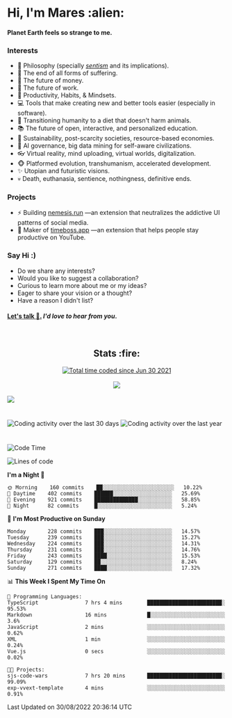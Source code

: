 <h1>Hi, I'm Mares :alien:</h1>

#### Planet Earth feels so strange to me.

### **Interests**

- 🌊 Philosophy (specially [_sentism_][sentismmedium] and its implications).
- 🎯 The end of all forms of suffering.
- 💸 The future of money.
- 💼 The future of work.
- 🧠 Productivity, Habits, & Mindsets.
- 💻 Tools that make creating new and better tools easier (especially in software).
- 🥗 Transitioning humanity to a diet that doesn't harm animals.
- 📚 The future of open, interactive, and personalized education.
- 🌱 Sustainability, post-scarcity societies, resource-based economies.
- 🤖 AI governance, big data mining for self-aware civilizations.
- 👓 Virtual reality, mind uploading, virtual worlds, digitalization.
- 🐵 Platformed evolution, transhumanism, accelerated development.
- ✨ Utopian and futuristic visions.
- 💀 Death, euthanasia, sentience, nothingness, definitive ends.


### **Projects**

- ⚡ Building [nemesis.run](https://chrome.google.com/webstore/detail/nemesis-%E2%80%93-humane-design-f/blfbbifgjgikekfochleknjcopefifgo?hl=en) —an extension that neutralizes the addictive UI patterns of social media.
- 💎 Maker of [timeboss.app](https://timeboss.app) —an extension that helps people stay productive on YouTube.


### **Say Hi :)**

- Do we share any interests?
- Would you like to suggest a collaboration?
- Curious to learn more about me or my ideas?
- Eager to share your vision or a thought?
- Have a reason I didn't list?

#### [Let's talk :wave:.](mailto:mareszhar@gmail.com) _I'd love to hear from you_.

[sentismmedium]: https://medium.com/@mareszhar/born-a-prisoner-a-reflection-about-life-its-struggles-and-a-plan-to-escape-d8566ce9b026

<br>

<h2 align="center">Stats :fire:</h2>

<div align="center">
  <a href="https://wakatime.com/@cfdc0e0d-4860-4b62-9ff0-cb659185525e">
    <img src="https://wakatime.com/badge/user/cfdc0e0d-4860-4b62-9ff0-cb659185525e.svg" alt="Total time coded since Jun 30 2021" />
  </a>
</div>

<br>

<!-- 
Add or remove this: 
&dates=B1AAB3FF 
...or this...
&date_format=M%20j%5B%2C%20Y%5D
from the *streak stats URL below* if they get bugged and aren't updating: 
-->

<div align="center">
  <img src="https://github-readme-streak-stats.herokuapp.com?user=mareszhar&theme=black-ice&hide_border=true&stroke=FFFFFF15&ring=DF8FFE&fire=DF8FFE&currStreakLabel=DF8FFE&background=1A232A&currStreakNum=86FFAB&dates=B1AAB3FF&date_format=M%20j%5B%2C%20Y%5D">
</div>

<br>

<img src="https://activity-graph.herokuapp.com/graph?username=mareszhar&theme=nord&bg_color=00000000&color=979797&line=DF8FFE&point=00000000&area=true&hide_border=true">

<br>

<h1></h1>

<img src="https://wakatime.com/share/@mares/5df0ff02-9c79-41b4-b540-51dc9c65a57b.svg" alt="Coding activity over the last 30 days" />
<img src="https://wakatime.com/share/@mares/ea89ba71-f374-40af-930c-e0655909fe37.svg" alt="Coding activity over the last year" />

<h1></h1>

<!--START_SECTION:waka-->
![Code Time](http://img.shields.io/badge/Code%20Time-598%20hrs%2048%20mins-blue)

![Lines of code](https://img.shields.io/badge/From%20Hello%20World%20I%27ve%20Written-168%20Thousand%20lines%20of%20code-blue)

**I'm a Night 🦉** 

```text
🌞 Morning    160 commits    ██░░░░░░░░░░░░░░░░░░░░░░░   10.22% 
🌆 Daytime    402 commits    ██████░░░░░░░░░░░░░░░░░░░   25.69% 
🌃 Evening    921 commits    ██████████████░░░░░░░░░░░   58.85% 
🌙 Night      82 commits     █░░░░░░░░░░░░░░░░░░░░░░░░   5.24%

```
📅 **I'm Most Productive on Sunday** 

```text
Monday       228 commits    ███░░░░░░░░░░░░░░░░░░░░░░   14.57% 
Tuesday      239 commits    ███░░░░░░░░░░░░░░░░░░░░░░   15.27% 
Wednesday    224 commits    ███░░░░░░░░░░░░░░░░░░░░░░   14.31% 
Thursday     231 commits    ███░░░░░░░░░░░░░░░░░░░░░░   14.76% 
Friday       243 commits    ████░░░░░░░░░░░░░░░░░░░░░   15.53% 
Saturday     129 commits    ██░░░░░░░░░░░░░░░░░░░░░░░   8.24% 
Sunday       271 commits    ████░░░░░░░░░░░░░░░░░░░░░   17.32%

```


📊 **This Week I Spent My Time On** 

```text
💬 Programming Languages: 
TypeScript               7 hrs 4 mins        ████████████████████████░   95.53% 
Markdown                 16 mins             █░░░░░░░░░░░░░░░░░░░░░░░░   3.6% 
JavaScript               2 mins              ░░░░░░░░░░░░░░░░░░░░░░░░░   0.62% 
XML                      1 min               ░░░░░░░░░░░░░░░░░░░░░░░░░   0.24% 
Vue.js                   0 secs              ░░░░░░░░░░░░░░░░░░░░░░░░░   0.02%

🐱‍💻 Projects: 
sjs-code-wars            7 hrs 20 mins       ████████████████████████░   99.09% 
exp-vvext-template       4 mins              ░░░░░░░░░░░░░░░░░░░░░░░░░   0.91%

```


 Last Updated on 30/08/2022 20:36:14 UTC
<!--END_SECTION:waka-->
